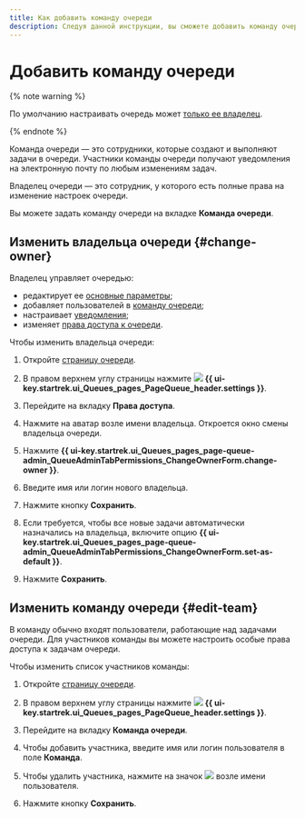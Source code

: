 ```yaml
---
title: Как добавить команду очереди
description: Следуя данной инструкции, вы сможете добавить команду очереди.
---
```


# Добавить команду очереди

{% note warning %}

По умолчанию настраивать очередь может [только ее владелец](queue-access.md).

{% endnote %}

Команда очереди — это сотрудники, которые создают и выполняют задачи в очереди. Участники команды очереди получают уведомления на электронную почту по любым изменениям задач.

Владелец очереди — это сотрудник, у которого есть полные права на изменение настроек очереди. 

Вы можете задать команду очереди на вкладке **Команда очереди**.

## Изменить владельца очереди {#change-owner}

Владелец управляет очередью:

* редактирует ее [основные параметры](edit-queue-general.md);
* добавляет пользователей в [команду очереди](../glossary.md#queue-team);
* настраивает [уведомления](subscriptions.md);
* изменяет [права доступа к очереди](queue-access.md).

Чтобы изменить владельца очереди:

1. Откройте [страницу очереди](../user/queue.md).

1. В правом верхнем углу страницы нажмите ![](../../_assets/tracker/svg/settings-old.svg) **{{ ui-key.startrek.ui_Queues_pages_PageQueue_header.settings }}**.

1. Перейдите на вкладку **Права доступа**.

1. Нажмите на аватар возле имени владельца. Откроется окно смены владельца очереди.

1. Нажмите **{{ ui-key.startrek.ui_Queues_pages_page-queue-admin_QueueAdminTabPermissions_ChangeOwnerForm.change-owner }}**.

1. Введите имя или логин нового владельца.

1. Нажмите кнопку **Сохранить**.

1. Если требуется, чтобы все новые задачи автоматически назначались на владельца, включите опцию **{{ ui-key.startrek.ui_Queues_pages_page-queue-admin_QueueAdminTabPermissions_ChangeOwnerForm.set-as-default }}**.

1. Нажмите **Сохранить**.

## Изменить команду очереди {#edit-team}

В команду обычно входят пользователи, работающие над задачами очереди. Для участников команды вы можете настроить особые права доступа к задачам очереди.

Чтобы изменить список участников команды:

1. Откройте [страницу очереди](../user/queue.md).

1. В правом верхнем углу страницы нажмите ![](../../_assets/tracker/svg/settings-old.svg) **{{ ui-key.startrek.ui_Queues_pages_PageQueue_header.settings }}**.

1. Перейдите на вкладку **Команда очереди**.

1. Чтобы добавить участника, введите имя или логин пользователя в поле **Команда**.

1. Чтобы удалить участника, нажмите на значок ![](../../_assets/tracker/remove-task-type.png) возле имени пользователя.

1. Нажмите кнопку **Сохранить**.
